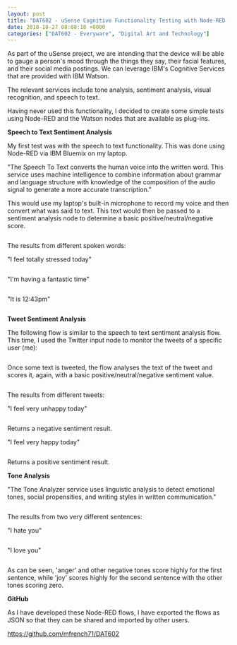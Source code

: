 ```yaml
---
layout: post
title: "DAT602 - uSense Cognitive Functionality Testing with Node-RED - Sentiment and Tone"
date: 2018-10-27 08:08:18 +0000
categories: ["DAT602 - Everyware", "Digital Art and Technology"]
---
```


As part of the uSense project, we are intending that the device will be able to gauge a person's mood through the things they say, their facial features, and their social media postings. We can leverage IBM's Cognitive Services that are provided with IBM Watson.

The relevant services include tone analysis, sentiment analysis, visual recognition, and speech to text.

Having never used this functionality, I decided to create some simple tests using Node-RED and the Watson nodes that are available as plug-ins.

**Speech to Text Sentiment Analysis**

My first test was with the speech to text functionality. This was done using Node-RED via IBM Bluemix on my laptop.

"The Speech To Text converts the human voice into the written word. This service uses machine intelligence to combine information about grammar and language structure with knowledge of the composition of the audio signal to generate a more accurate transcription."

This would use my laptop's built-in microphone to record my voice and then convert what was said to text. This text would then be passed to a sentiment analysis node to determine a basic positive/neutral/negative score.

<figure class="wp-block-image size-full"><a href="{{ site.baseurl }}/wp-content/uploads/2023/05/speech_to_text_node.png"><img src="https://www.circleseven.co.uk/wp-content/uploads/2023/05/speech_to_text_node.png" alt="" class="wp-image-966"/></a></figure>

The results from different spoken words:

"I feel totally stressed today"

<figure class="wp-block-image size-full"><a href="{{ site.baseurl }}/wp-content/uploads/2023/05/Screenshot-2018-10-27-at-12.42.45.png"><img src="https://www.circleseven.co.uk/wp-content/uploads/2023/05/Screenshot-2018-10-27-at-12.42.45.png" alt="" class="wp-image-967"/></a></figure>

"I'm having a fantastic time"

<figure class="wp-block-image size-full"><a href="{{ site.baseurl }}/wp-content/uploads/2023/05/Screenshot-2018-10-27-at-12.43.14.png"><img src="https://www.circleseven.co.uk/wp-content/uploads/2023/05/Screenshot-2018-10-27-at-12.43.14.png" alt="" class="wp-image-968"/></a></figure>

"It is 12:43pm"

<figure class="wp-block-image size-full"><a href="{{ site.baseurl }}/wp-content/uploads/2023/05/Screenshot-2018-10-27-at-12.44.13.png"><img src="https://www.circleseven.co.uk/wp-content/uploads/2023/05/Screenshot-2018-10-27-at-12.44.13.png" alt="" class="wp-image-969"/></a></figure>

**Tweet Sentiment Analysis**

The following flow is similar to the speech to text sentiment analysis flow. This time, I used the Twitter input node to monitor the tweets of a specific user (me):

<figure class="wp-block-image size-full"><a href="{{ site.baseurl }}/wp-content/uploads/2023/05/edit_twitter_input_node.png"><img src="https://www.circleseven.co.uk/wp-content/uploads/2023/05/edit_twitter_input_node.png" alt="" class="wp-image-970"/></a></figure>

Once some text is tweeted, the flow analyses the text of the tweet and scores it, again, with a basic positive/neutral/negative sentiment value.

<figure class="wp-block-image size-full"><img src="https://www.circleseven.co.uk/wp-content/uploads/2023/05/Screenshot-2018-10-26-at-13.19.54.png" alt="" class="wp-image-971"/></figure>

The results from different tweets:

"I feel very unhappy today"

<figure class="wp-block-image size-full"><a href="{{ site.baseurl }}/wp-content/uploads/2023/05/Screenshot-2018-10-26-at-15.44.41.png"><img src="https://www.circleseven.co.uk/wp-content/uploads/2023/05/Screenshot-2018-10-26-at-15.44.41.png" alt="" class="wp-image-972"/></a></figure>

Returns a negative sentiment result.

"I feel very happy today"

<figure class="wp-block-image size-full"><a href="{{ site.baseurl }}/wp-content/uploads/2023/05/Screenshot-2018-10-26-at-15.46.14.png"><img src="https://www.circleseven.co.uk/wp-content/uploads/2023/05/Screenshot-2018-10-26-at-15.46.14.png" alt="" class="wp-image-973"/></a></figure>

Returns a positive sentiment result.

**Tone Analysis**

"The Tone Analyzer service uses linguistic analysis to detect emotional tones, social propensities, and writing styles in written communication."

<figure class="wp-block-image size-full"><a href="{{ site.baseurl }}/wp-content/uploads/2023/05/Screenshot-2018-10-26-at-13.20.15.png"><img src="https://www.circleseven.co.uk/wp-content/uploads/2023/05/Screenshot-2018-10-26-at-13.20.15.png" alt="" class="wp-image-974"/></a></figure>

The results from two very different sentences:

"I hate you"

<figure class="wp-block-image size-full"><a href="{{ site.baseurl }}/wp-content/uploads/2023/05/Screenshot-2018-10-26-at-15.09.36.png"><img src="https://www.circleseven.co.uk/wp-content/uploads/2023/05/Screenshot-2018-10-26-at-15.09.36.png" alt="" class="wp-image-975"/></a></figure>

"I love you"

<figure class="wp-block-image size-full"><a href="{{ site.baseurl }}/wp-content/uploads/2023/05/Screenshot-2018-10-26-at-15.10.02.png"><img src="https://www.circleseven.co.uk/wp-content/uploads/2023/05/Screenshot-2018-10-26-at-15.10.02.png" alt="" class="wp-image-976"/></a></figure>

As can be seen, 'anger' and other negative tones score highly for the first sentence, while 'joy' scores highly for the second sentence with the other tones scoring zero.

**GitHub**

As I have developed these Node-RED flows, I have exported the flows as JSON so that they can be shared and imported by other users.

<p><a href="https://github.com/mfrench71/DAT602" target="_blank" rel="noreferrer noopener">https://github.com/mfrench71/DAT602</a></p>
